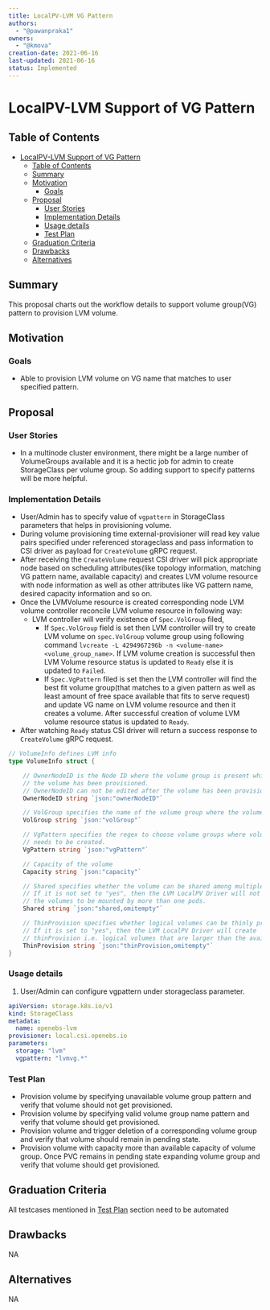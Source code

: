 ```yaml
---
title: LocalPV-LVM VG Pattern
authors:
  - "@pawanpraka1"
owners:
  - "@kmova"
creation-date: 2021-06-16
last-updated: 2021-06-16
status: Implemented
---
```


# LocalPV-LVM Support of VG Pattern

## Table of Contents
- [LocalPV-LVM Support of VG Pattern](#lvm-localpv-support-of-vg-pattern)
  - [Table of Contents](#table-of-contents)
  - [Summary](#summary)
  - [Motivation](#motivation)
    - [Goals](#goals)
  - [Proposal](#proposal)
    - [User Stories](#user-stories)
    - [Implementation Details](#implementation-details)
    - [Usage details](#usage-details)
    - [Test Plan](#test-plan)
  - [Graduation Criteria](#graduation-criteria)
  - [Drawbacks](#drawbacks)
  - [Alternatives](#alternatives)


## Summary

This proposal charts out the workflow details to support volume group(VG)
pattern to provision LVM volume.

## Motivation

### Goals

- Able to provision LVM volume on VG name that matches to user specified pattern.

## Proposal

### User Stories

- In a multinode cluster environment, there might be a large number of VolumeGroups available
  and it is a hectic job for admin to create StorageClass per volume group. So adding support
  to specify patterns will be more helpful.

### Implementation Details

- User/Admin has to specify value of `vgpattern` in StorageClass parameters that helps in
  provisioning volume.
- During volume provisioning time external-provisioner will read key value pairs
  specified under referenced storageclass and pass information to CSI
  driver as payload for `CreateVolume` gRPC request.
- After receiving the `CreateVolume` request CSI driver will pick appropriate node based
  on scheduling attributes(like topology information, matching VG pattern name, available capacity)
  and creates LVM volume resource with node information as well as other attributes like
  VG pattern name, desired capacity information and so on.
- Once the LVMVolume resource is created corresponding node LVM volume controller reconcile
  LVM volume resource in following way:
    - LVM controller will verify existence of `Spec.VolGroup` filed,
      - If `Spec.VolGroup` field is set then LVM controller will try to create LVM volume on `spec.VolGroup`
        volume group using following command `lvcreate -L 4294967296b -n <volume-name> <volume_group_name>`.
        If LVM volume creation is successful then LVM Volume resource status is updated
        to `Ready` else it is updated to `Failed`.
      - If `Spec.VgPattern` filed is set then the LVM controller will find the best fit volume group(that matches
        to a given pattern as well as least amount of free space available that fits to serve request) and update
        VG name on LVM volume resource and then it creates a volume. After successful creation of volume LVM
        volume resource status is updated to `Ready`.
- After watching `Ready` status CSI driver will return a success response to `CreateVolume` gRPC
  request.

```go
// VolumeInfo defines LVM info
type VolumeInfo struct {

	// OwnerNodeID is the Node ID where the volume group is present which is where
	// the volume has been provisioned.
	// OwnerNodeID can not be edited after the volume has been provisioned.
	OwnerNodeID string `json:"ownerNodeID"`

	// VolGroup specifies the name of the volume group where the volume has been created.
	VolGroup string `json:"volGroup"`

	// VgPattern specifies the regex to choose volume groups where volume
	// needs to be created.
	VgPattern string `json:"vgPattern"`

	// Capacity of the volume
	Capacity string `json:"capacity"`

	// Shared specifies whether the volume can be shared among multiple pods.
	// If it is not set to "yes", then the LVM LocalPV Driver will not allow
	// the volumes to be mounted by more than one pods.
	Shared string `json:"shared,omitempty"`

	// ThinProvision specifies whether logical volumes can be thinly provisioned.
	// If it is set to "yes", then the LVM LocalPV Driver will create
	// thinProvision i.e. logical volumes that are larger than the available extents.
	ThinProvision string `json:"thinProvision,omitempty"`
}
```

### Usage details

1. User/Admin can configure vgpattern under storageclass parameter.
```yaml
apiVersion: storage.k8s.io/v1
kind: StorageClass
metadata:
  name: openebs-lvm
provisioner: local.csi.openebs.io
parameters:
  storage: "lvm"
  vgpattern: "lvmvg.*"
```

### Test Plan
- Provision volume by specifying unavailable volume group pattern and
  verify that volume should not get provisioned.
- Provision volume by specifying valid volume group name pattern and verify
  that volume should get provisioned.
- Provision volume and trigger deletion of a corresponding volume group and verify
  that volume should remain in pending state.
- Provision volume with capacity more than available capacity of volume group.
  Once PVC remains in pending state expanding volume group and verify that
  volume should get provisioned.

## Graduation Criteria

All testcases mentioned in [Test Plan](#test-plan) section need to be automated

## Drawbacks
NA

## Alternatives
NA
